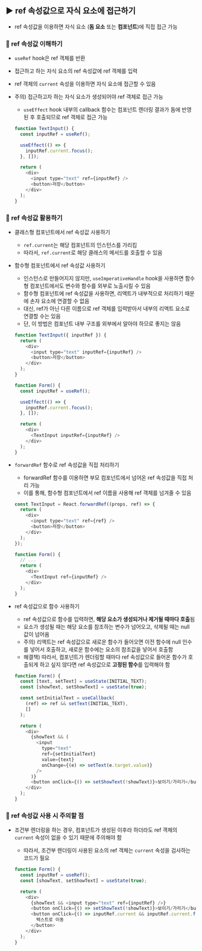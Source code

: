 ## ▶ ref 속성값으로 자식 요소에 접근하기

- ref 속성값을 이용하면 자식 요소 (**돔 요소** 또는 **컴포넌트**)에 직접 접근 가능

### 🔹 ref 속성값 이해하기

- `useRef` hook은 ref 객체를 반환
- 접근하고 하는 자식 요소의 ref 속성값에 ref 객체를 입력
- ref 객체의 `current` 속성을 이용하면 자식 요소에 접근할 수 있음
- 주의) 접근하고자 하는 자식 요소가 생성되어야 ref 객체로 접근 가능

  - `useEffect` hook 내부의 callback 함수는 컴포넌트 렌더링 결과가 돔에 반영된 후 호출되므로 ref 객체로 접근 가능

  ```js
  function TextInput() {
    const inputRef = useRef();

    useEffect(() => {
      inputRef.current.focus();
    }, []);

    return (
      <div>
        <input type="text" ref={inputRef} />
        <button>저장</button>
      </div>
    );
  }
  ```

### 🔹 ref 속성값 활용하기

- 클래스형 컴포넌트에서 ref 속성값 사용하기

  - `ref.current`는 해당 컴포넌트의 인스턴스를 가리킴
  - 따라서, `ref.current`로 해당 클래스의 메서드를 호출할 수 있음

- 함수형 컴포넌트에서 ref 속성값 사용하기

  - 인스턴스로 만들어지지 않지만, `useImperativeHandle` hook을 사용하면 함수형 컴포넌트에서도 변수와 함수를 외부로 노출시킬 수 있음
  - 함수형 컴포넌트에 ref 속성값을 사용하면, 리액트가 내부적으로 처리하기 때문에 손자 요소에 연결할 수 없음
  - 대신, ref가 아닌 다른 이름으로 ref 객체를 입력받아서 내부의 리액트 요소로 연결할 수는 있음
  - 단, 이 방법은 컴포넌트 내부 구조를 외부에서 알아야 하므로 좋지는 않음

  ```js
  function TextInput({ inputRef }) {
    return (
      <div>
        <input type="text" inputRef={inputRef} />
        <button>저장</button>
      </div>
    );
  }
  ```

  ```js
  function Form() {
    const inputRef = useRef();

    useEffect(() => {
      inputRef.current.focus();
    }, []);

    return (
      <div>
        <TextInput inputRef={inputRef} />
      </div>
    );
  }
  ```

- `forwardRef` 함수로 ref 속성값을 직접 처리하기

  - forwardRef 함수를 이용하면 부모 컴포넌트에서 넘어온 ref 속성값을 직접 처리 가능
  - 이를 통해, 함수형 컴포넌트에서 ref 이름을 사용해 ref 객체를 넘겨줄 수 있음

  ```js
  const TextInput = React.forwardRef((props, ref) => {
    return (
      <div>
        <input type="text" ref={ref} />
        <button>저장</button>
      </div>
    );
  });
  ```

  ```js
  function Form() {
    // ...
    return (
      <div>
        <TextInput ref={inputRef} />
      </div>
    );
  }
  ```

- ref 속성값으로 함수 사용하기

  - ref 속성값으로 함수를 입력하면, **해당 요소가 생성되거나 제거될 때마다 호출**됨
  - 요소가 생성될 때는 해당 요소를 참조하는 변수가 넘어오고, 삭제될 때는 null 값이 넘어옴
  - 주의) 리액트는 ref 속성값으로 새로운 함수가 들어오면 이전 함수에 null 인수를 넣어서 호출하고, 새로운 함수에는 요소의 참조값을 넣어서 호출함
  - 해결책) 따라서, 컴포넌트가 렌더링할 때마다 ref 속성값으로 들어온 함수가 호출되게 하고 싶지 않다면 ref 속성값으로 **고정된 함수**를 입력해야 함

  ```js
  function Form() {
    const [text, setText] = useState(INITIAL_TEXT);
    const [showText, setShowText] = useState(true);

    const setInitialText = useCallback(
      (ref) => ref && setText(INITIAL_TEXT),
      []
    );

    return (
      <div>
        {showText && (
          <input
            type="text"
            ref={setInitialText}
            value={text}
            onChange={(e) => setText(e.target.value)}
          />
        )}
        <button onClick={() => setShowText(!showText)}>보이기/가리기</button>
      </div>
    );
  }
  ```

### 🔹 ref 속성값 사용 시 주의할 점

- 조건부 렌더링을 하는 경우, 컴포넌트가 생성된 이후라 하더라도 ref 객체의 `current` 속성이 없을 수 있기 때문에 주의해야 함

  - 따라서, 조건부 렌더링이 사용된 요소의 ref 객체는 `current` 속성을 검사하는 코드가 필요

  ```js
  function Form() {
    const inputRef = useRef();
    const [showText, setShowText] = useState(true);

    return (
      <div>
        {showText && <input type="text" ref={inputRef} />}
        <button onClick={() => setShowText(!showText)}>보이기/가리기</button>
        <button onClick={() => inputRef.current && inputRef.current.focus()}>
          텍스트로 이동
        </button>
      </div>
    );
  }
  ```

